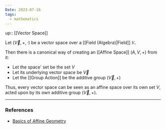 ```yaml
---
Date: 2023-07-16
tags:
  - mathematics
---
```

up:: [[Vector Space]]

Let $(\vec{V}, +, \cdot)$ be a vector space over a [[Field (Algebra)|Field]] $\mathbb{K}$. 

Then there is a canonical way of creating an [[Affine Space]] $(A, V, +)$ from it:
- Let the space' set be the set $V$
- Let its underlying vector space be $\vec{V}$
- Let the [[Group Action]] be the additive group $(\vec{V}, +)$

Thus, every vector space can be seen as an affine space over its own set $V$, acted upon by its own additive group $(\vec{V}, +)$. 

---
### References
- [Basics of Affine Geometry](https://www.cis.upenn.edu/~cis6100/geombchap2.pdf)
